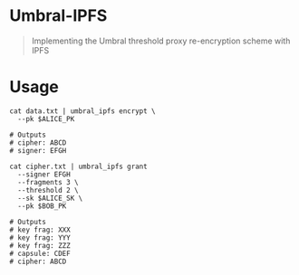 # Umbral-IPFS
> Implementing the Umbral threshold proxy re-encryption scheme with IPFS

# Usage

```
cat data.txt | umbral_ipfs encrypt \
  --pk $ALICE_PK

# Outputs
# cipher: ABCD
# signer: EFGH

cat cipher.txt | umbral_ipfs grant
  --signer EFGH 
  --fragments 3 \
  --threshold 2 \
  --sk $ALICE_SK \
  --pk $BOB_PK

# Outputs
# key frag: XXX
# key frag: YYY
# key frag: ZZZ
# capsule: CDEF
# cipher: ABCD
```
